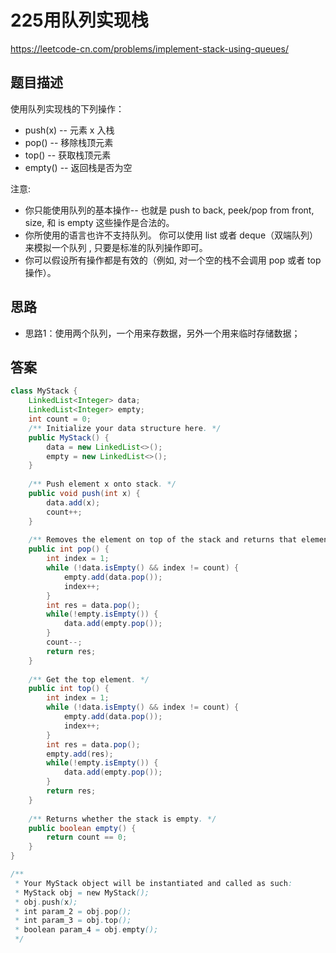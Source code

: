 # 225用队列实现栈

https://leetcode-cn.com/problems/implement-stack-using-queues/


## 题目描述

使用队列实现栈的下列操作：

- push(x) -- 元素 x 入栈
- pop() -- 移除栈顶元素
- top() -- 获取栈顶元素
- empty() -- 返回栈是否为空


注意:

- 你只能使用队列的基本操作-- 也就是 push to back, peek/pop from front, size, 和 is empty 这些操作是合法的。
- 你所使用的语言也许不支持队列。 你可以使用 list 或者 deque（双端队列）来模拟一个队列 , 只要是标准的队列操作即可。
- 你可以假设所有操作都是有效的（例如, 对一个空的栈不会调用 pop 或者 top 操作）。





## 思路

- 思路1：使用两个队列，一个用来存数据，另外一个用来临时存储数据；


## 答案


```java
class MyStack {
    LinkedList<Integer> data;
    LinkedList<Integer> empty;
    int count = 0;
    /** Initialize your data structure here. */
    public MyStack() {
        data = new LinkedList<>();
        empty = new LinkedList<>();
    }
    
    /** Push element x onto stack. */
    public void push(int x) {
        data.add(x);
        count++;
    }
    
    /** Removes the element on top of the stack and returns that element. */
    public int pop() {
        int index = 1;
        while (!data.isEmpty() && index != count) {
            empty.add(data.pop());
            index++;
        }
        int res = data.pop();
        while(!empty.isEmpty()) {
            data.add(empty.pop());
        }
        count--;
        return res;
    }
    
    /** Get the top element. */
    public int top() {
        int index = 1;
        while (!data.isEmpty() && index != count) {
            empty.add(data.pop());
            index++;
        }
        int res = data.pop();
        empty.add(res);
        while(!empty.isEmpty()) {
            data.add(empty.pop());
        }
        return res;
    }
    
    /** Returns whether the stack is empty. */
    public boolean empty() {
        return count == 0;
    }
}

/**
 * Your MyStack object will be instantiated and called as such:
 * MyStack obj = new MyStack();
 * obj.push(x);
 * int param_2 = obj.pop();
 * int param_3 = obj.top();
 * boolean param_4 = obj.empty();
 */
```